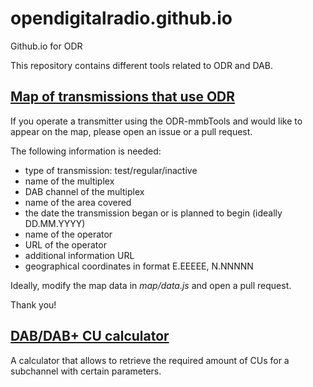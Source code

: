 # opendigitalradio.github.io
Github.io for ODR

This repository contains different tools related to ODR and DAB.


## [Map of transmissions that use ODR](map/)

If you operate a transmitter using the ODR-mmbTools and would like to
appear on the map, please open an issue or a pull request.

The following information is needed:

 * type of transmission: test/regular/inactive
 * name of the multiplex
 * DAB channel of the multiplex
 * name of the area covered
 * the date the transmission began or is planned to begin (ideally DD.MM.YYYY)
 * name of the operator
 * URL of the operator
 * additional information URL
 * geographical coordinates in format E.EEEEE, N.NNNNN

Ideally, modify the map data in *map/data.js* and open a pull request.

Thank you!


## [DAB/DAB+ CU calculator](cu_calc/)

A calculator that allows to retrieve the required amount of CUs for a
subchannel with certain parameters.